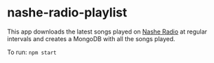 # nashe-radio-playlist

This app downloads the latest songs played on [Nashe Radio](http://www.nashe.ru/) at regular intervals and creates a MongoDB with all the songs played.

To run: `npm start`
